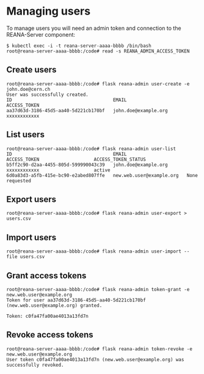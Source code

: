 # Managing users

To manage users you will need an admin token and connection to the REANA-Server component:

```console
$ kubectl exec -i -t reana-server-aaaa-bbbb /bin/bash
root@reana-server-aaaa-bbbb:/code# read -s REANA_ADMIN_ACCESS_TOKEN
```

## Create users

```console
root@reana-server-aaaa-bbbb:/code# flask reana-admin user-create -e john.doe@cern.ch
User was successfully created.
ID                                     EMAIL                  ACCESS_TOKEN
aa37d63d-3186-45d5-aa40-5d221cb170bf   john.doe@example.org   xxxxxxxxxxxx
```

## List users

```console
root@reana-server-aaaa-bbbb:/code# flask reana-admin user-list
ID                                     EMAIL                      ACCESS_TOKEN                    ACCESS_TOKEN_STATUS
b5ff2c90-d2aa-4455-805d-599990043c39   john.doe@example.org       xxxxxxxxxxxx                    active
6d0a83d3-a5fb-415e-bc90-e2abed807ffe   new.web.user@example.org   None                            requested
```

## Export users

```console
root@reana-server-aaaa-bbbb:/code# flask reana-admin user-export > users.csv
```

## Import users

```console
root@reana-server-aaaa-bbbb:/code# flask reana-admin user-import --file users.csv
```

## Grant access tokens

```console
root@reana-server-aaaa-bbbb:/code# flask reana-admin token-grant -e new.web.user@example.org
Token for user aa37d63d-3186-45d5-aa40-5d221cb170bf (new.web.user@example.org) granted.

Token: c0fa47fa00ae4013a13fd7n
```

## Revoke access tokens

```console
root@reana-server-aaaa-bbbb:/code# flask reana-admin token-revoke -e new.web.user@example.org
User token c0fa47fa00ae4013a13fd7n (new.web.user@example.org) was successfully revoked.
```
